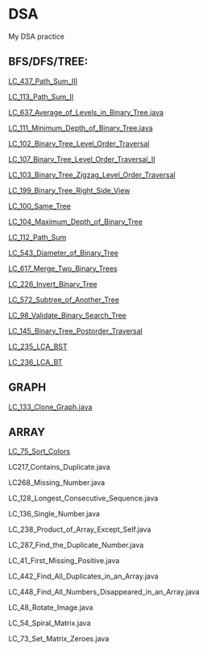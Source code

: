 # DSA
My DSA practice

## BFS/DFS/TREE:

[LC_437_Path_Sum_III](https://github.com/deepak8988/DSA/blob/main/LC_437_Path_Sum_III.java)

[LC_113_Path_Sum_II](https://github.com/deepak8988/DSA/blob/main/LC_113_Path_Sum_II.java)

[LC_637_Average_of_Levels_in_Binary_Tree.java](https://github.com/deepak8988/DSA/blob/main/LC_637_Average_of_Levels_in_Binary_Tree.java)

[LC_111_Minimum_Depth_of_Binary_Tree.java](https://github.com/deepak8988/DSA/blob/main/LC_111_Minimum_Depth_of_Binary_Tree.java)

[LC_102_Binary_Tree_Level_Order_Traversal](https://github.com/deepak8988/DSA/blob/main/LC_102_Binary_Tree_Level_Order_Traversal.java)

[LC_107_Binary_Tree_Level_Order_Traversal_II](https://github.com/deepak8988/DSA/blob/main/LC_107_Binary_Tree_Level_Order_Traversal_II.java)

[LC_103_Binary_Tree_Zigzag_Level_Order_Traversal](https://github.com/deepak8988/DSA/blob/main/LC_103_Binary_Tree_Zigzag_Level_Order_Traversal.java)

[LC_199_Binary_Tree_Right_Side_View](https://github.com/deepak8988/DSA/blob/main/LC_199_Binary_Tree_Right_Side_View.java)

[LC_100_Same_Tree](https://github.com/deepak8988/DSA/blob/main/LC_100_Same_Tree.java)

[LC_104_Maximum_Depth_of_Binary_Tree](https://github.com/deepak8988/DSA/blob/main/LC_104_Maximum_Depth_of_Binary_Tree.java)

[LC_112_Path_Sum](https://github.com/deepak8988/DSA/blob/main/LC_112_Path_Sum.java)

[LC_543_Diameter_of_Binary_Tree](https://github.com/deepak8988/DSA/blob/main/LC_543_Diameter_of_Binary_Tree.java)

[LC_617_Merge_Two_Binary_Trees](https://github.com/deepak8988/DSA/blob/main/LC_617_Merge_Two_Binary_Trees.java)

[LC_226_Invert_Binary_Tree](https://github.com/deepak8988/DSA/blob/main/LC_226_Invert_Binary_Tree.java)

[LC_572_Subtree_of_Another_Tree](https://github.com/deepak8988/DSA/blob/main/LC_572_Subtree_of_Another_Tree.java)

[LC_98_Validate_Binary_Search_Tree](https://github.com/deepak8988/DSA/blob/main/LC_98_Validate_Binary_Search_Tree.java)

[LC_145_Binary_Tree_Postorder_Traversal](https://github.com/deepak8988/DSA/blob/main/LC_145_Binary_Tree_Postorder_Traversal.java)

[LC_235_LCA_BST](https://github.com/deepak8988/DSA/blob/main/LC_235_LCA_BST.java)

[LC_236_LCA_BT](https://github.com/deepak8988/DSA/blob/main/LC_236_LCA_BT.java)

## GRAPH
[LC_133_Clone_Graph.java](https://github.com/deepak8988/DSA/blob/main/LC_133_Clone_Graph.java)


## ARRAY
[LC_75_Sort_Colors](https://github.com/deepak8988/DSA/blob/main/LC_75_Sort_Colors.java)

LC217_Contains_Duplicate.java

LC268_Missing_Number.java

LC_128_Longest_Consecutive_Sequence.java

LC_136_Single_Number.java 

LC_238_Product_of_Array_Except_Self.java 

LC_287_Find_the_Duplicate_Number.java 

LC_41_First_Missing_Positive.java

LC_442_Find_All_Duplicates_in_an_Array.java 

LC_448_Find_All_Numbers_Disappeared_in_an_Array.java

LC_48_Rotate_Image.java

LC_54_Spiral_Matrix.java 

LC_73_Set_Matrix_Zeroes.java

